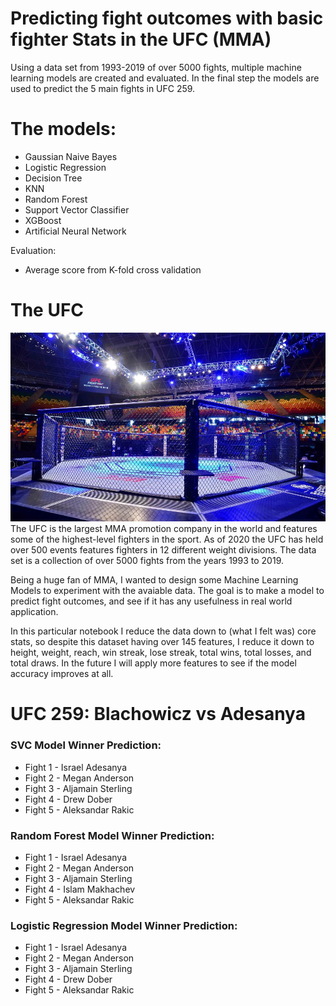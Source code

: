 # Predicting fight outcomes with basic fighter Stats in the UFC (MMA)

Using a data set from 1993-2019 of over 5000 fights, multiple machine learning models are created and evaluated.
In the final step the models are used to predict the 5 main fights in UFC 259.

# The models:
* Gaussian Naive Bayes
* Logistic Regression
* Decision Tree
* KNN
* Random Forest
* Support Vector Classifier
* XGBoost
* Artificial Neural Network

Evaluation:
* Average score from K-fold cross validation

# The UFC
![](UFC_cage.jpg)
The UFC is the largest MMA promotion company in the world and features some of the highest-level fighters in the sport. As of 2020 the UFC has held over 500 events features fighters in 12 different weight divisions. The data set is a collection of over 5000 fights from the years 1993 to 2019.

Being a huge fan of MMA, I wanted to design some Machine Learning Models to experiment with the avaiable data. The goal is to make a model to predict fight outcomes, and see if it has any usefulness in real world application.

In this particular notebook I reduce the data down to (what I felt was) core stats, so despite this dataset having over 145 features, I reduce it down to height, weight, reach, win streak, lose streak, total wins, total losses, and total draws. In the future I will apply more features to see if the model accuracy improves at all.

# UFC 259: Blachowicz vs Adesanya


### SVC Model Winner Prediction:
* Fight 1 - Israel Adesanya
* Fight 2 - Megan Anderson
* Fight 3 - Aljamain Sterling
* Fight 4 - Drew Dober
* Fight 5 - Aleksandar Rakic

### Random Forest Model Winner Prediction:
* Fight 1 - Israel Adesanya
* Fight 2 - Megan Anderson
* Fight 3 - Aljamain Sterling
* Fight 4 - Islam Makhachev
* Fight 5 - Aleksandar Rakic

### Logistic Regression Model Winner Prediction:
* Fight 1 - Israel Adesanya
* Fight 2 - Megan Anderson
* Fight 3 - Aljamain Sterling
* Fight 4 - Drew Dober
* Fight 5 - Aleksandar Rakic
